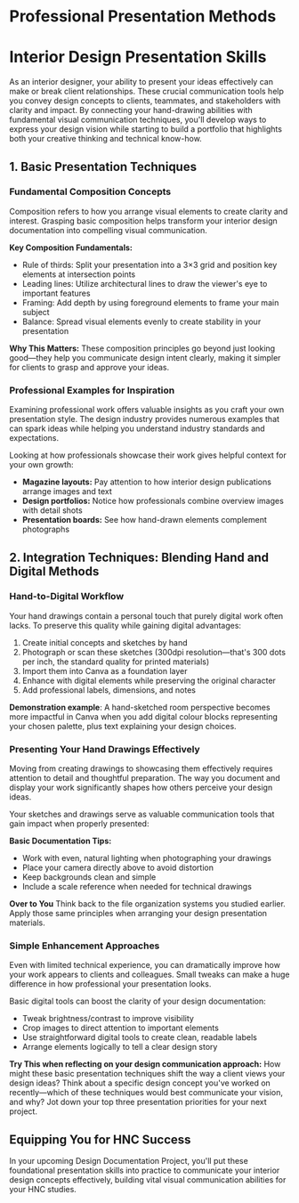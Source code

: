 # Professional Presentation Methods

# Interior Design Presentation Skills

As an interior designer, your ability to present your ideas effectively can make or break client relationships. These crucial communication tools help you convey design concepts to clients, teammates, and stakeholders with clarity and impact. By connecting your hand-drawing abilities with fundamental visual communication techniques, you'll develop ways to express your design vision while starting to build a portfolio that highlights both your creative thinking and technical know-how.

## 1. Basic Presentation Techniques

### Fundamental Composition Concepts

Composition refers to how you arrange visual elements to create clarity and interest. Grasping basic composition helps transform your interior design documentation into compelling visual communication.

**Key Composition Fundamentals:**

- Rule of thirds: Split your presentation into a 3×3 grid and position key elements at intersection points
- Leading lines: Utilize architectural lines to draw the viewer's eye to important features
- Framing: Add depth by using foreground elements to frame your main subject
- Balance: Spread visual elements evenly to create stability in your presentation

**Why This Matters:** These composition principles go beyond just looking good—they help you communicate design intent clearly, making it simpler for clients to grasp and approve your ideas.

### Professional Examples for Inspiration

Examining professional work offers valuable insights as you craft your own presentation style. The design industry provides numerous examples that can spark ideas while helping you understand industry standards and expectations.

Looking at how professionals showcase their work gives helpful context for your own growth:

- **Magazine layouts:** Pay attention to how interior design publications arrange images and text
- **Design portfolios:** Notice how professionals combine overview images with detail shots
- **Presentation boards:** See how hand-drawn elements complement photographs

## 2. Integration Techniques: Blending Hand and Digital Methods

### Hand-to-Digital Workflow

Your hand drawings contain a personal touch that purely digital work often lacks. To preserve this quality while gaining digital advantages:

1. Create initial concepts and sketches by hand
2. Photograph or scan these sketches (300dpi resolution—that's 300 dots per inch, the standard quality for printed materials)
3. Import them into Canva as a foundation layer
4. Enhance with digital elements while preserving the original character
5. Add professional labels, dimensions, and notes

**Demonstration example**: A hand-sketched room perspective becomes more impactful in Canva when you add digital colour blocks representing your chosen palette, plus text explaining your design choices.

### Presenting Your Hand Drawings Effectively

Moving from creating drawings to showcasing them effectively requires attention to detail and thoughtful preparation. The way you document and display your work significantly shapes how others perceive your design ideas.

Your sketches and drawings serve as valuable communication tools that gain impact when properly presented:

**Basic Documentation Tips:**

- Work with even, natural lighting when photographing your drawings
- Place your camera directly above to avoid distortion
- Keep backgrounds clean and simple
- Include a scale reference when needed for technical drawings

**Over to You** Think back to the file organization systems you studied earlier. Apply those same principles when arranging your design presentation materials.

### Simple Enhancement Approaches

Even with limited technical experience, you can dramatically improve how your work appears to clients and colleagues. Small tweaks can make a huge difference in how professional your presentation looks.

Basic digital tools can boost the clarity of your design documentation:

- Tweak brightness/contrast to improve visibility
- Crop images to direct attention to important elements
- Use straightforward digital tools to create clean, readable labels
- Arrange elements logically to tell a clear design story

**Try This when reflecting on your design communication approach:** How might these basic presentation techniques shift the way a client views your design ideas? Think about a specific design concept you've worked on recently—which of these techniques would best communicate your vision, and why? Jot down your top three presentation priorities for your next project.

## Equipping You for HNC Success

In your upcoming Design Documentation Project, you'll put these foundational presentation skills into practice to communicate your interior design concepts effectively, building vital visual communication abilities for your HNC studies.